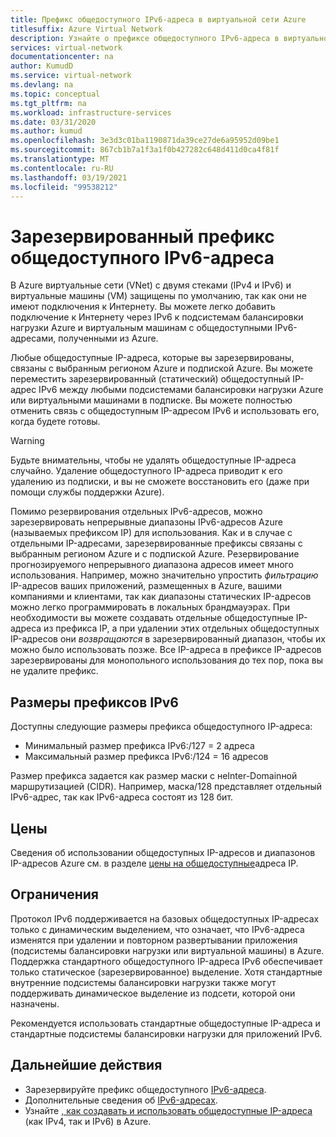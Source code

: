 ```yaml
---
title: Префикс общедоступного IPv6-адреса в виртуальной сети Azure
titlesuffix: Azure Virtual Network
description: Узнайте о префиксе общедоступного IPv6-адреса в виртуальной сети Azure.
services: virtual-network
documentationcenter: na
author: KumudD
ms.service: virtual-network
ms.devlang: na
ms.topic: conceptual
ms.tgt_pltfrm: na
ms.workload: infrastructure-services
ms.date: 03/31/2020
ms.author: kumud
ms.openlocfilehash: 3e3d3c01ba1190871da39ce27de6a95952d09be1
ms.sourcegitcommit: 867cb1b7a1f3a1f0b427282c648d411d0ca4f81f
ms.translationtype: MT
ms.contentlocale: ru-RU
ms.lasthandoff: 03/19/2021
ms.locfileid: "99538212"
---
```

# <a name="reserved-public-ipv6-address-prefix"></a>Зарезервированный префикс общедоступного IPv6-адреса

В Azure виртуальные сети (VNet) с двумя стеками (IPv4 и IPv6) и виртуальные машины (VM) защищены по умолчанию, так как они не имеют подключения к Интернету. Вы можете легко добавить подключение к Интернету через IPv6 к подсистемам балансировки нагрузки Azure и виртуальным машинам с общедоступными IPv6-адресами, полученными из Azure.

Любые общедоступные IP-адреса, которые вы зарезервированы, связаны с выбранным регионом Azure и подпиской Azure. Вы можете переместить зарезервированный (статический) общедоступный IP-адрес IPv6 между любыми подсистемами балансировки нагрузки Azure или виртуальными машинами в подписке. Вы можете полностью отменить связь с общедоступным IP-адресом IPv6 и использовать его, когда будете готовы.

> [!WARNING]
> Будьте внимательны, чтобы не удалять общедоступные IP-адреса случайно. Удаление общедоступного IP-адреса приводит к его удалению из подписки, и вы не сможете восстановить его (даже при помощи службы поддержки Azure).

Помимо резервирования отдельных IPv6-адресов, можно зарезервировать непрерывные диапазоны IPv6-адресов Azure (называемых префиксом IP) для использования.  Как и в случае с отдельными IP-адресами, зарезервированные префиксы связаны с выбранным регионом Azure и с подпиской Azure. Резервирование прогнозируемого непрерывного диапазона адресов имеет много использования. Например, можно значительно упростить *фильтрацию* IP-адресов ваших приложений, размещенных в Azure, вашими компаниями и клиентами, так как диапазоны статических IP-адресов можно легко программировать в локальных брандмауэрах.  При необходимости вы можете создавать отдельные общедоступные IP-адреса из префикса IP, а при удалении этих отдельных общедоступных IP-адресов они *возвращаются* в зарезервированный диапазон, чтобы их можно было использовать позже. Все IP-адреса в префиксе IP-адресов зарезервированы для монопольного использования до тех пор, пока вы не удалите префикс.



## <a name="ipv6-prefix-sizes"></a>Размеры префиксов IPv6
Доступны следующие размеры префикса общедоступного IP-адреса:

-  Минимальный размер префикса IPv6:/127 = 2 адреса
-  Максимальный размер префикса IPv6:/124 = 16 адресов

Размер префикса задается как размер маски с неInter-Domainной маршрутизацией (CIDR). Например, маска/128 представляет отдельный IPv6-адрес, так как IPv6-адреса состоят из 128 бит.

## <a name="pricing"></a>Цены
 
Сведения об использовании общедоступных IP-адресов и диапазонов IP-адресов Azure см. в разделе [цены на общедоступные](https://azure.microsoft.com/pricing/details/ip-addresses/)адреса IP.

## <a name="limitations"></a>Ограничения
Протокол IPv6 поддерживается на базовых общедоступных IP-адресах только с динамическим выделением, что означает, что IPv6-адреса изменятся при удалении и повторном развертывании приложения (подсистемы балансировки нагрузки или виртуальной машины) в Azure. Поддержка стандартного общедоступного IP-адреса IPv6 обеспечивает только статическое (зарезервированное) выделение. Хотя стандартные внутренние подсистемы балансировки нагрузки также могут поддерживать динамическое выделение из подсети, которой они назначены.  

Рекомендуется использовать стандартные общедоступные IP-адреса и стандартные подсистемы балансировки нагрузки для приложений IPv6.

## <a name="next-steps"></a>Дальнейшие действия
- Зарезервируйте префикс общедоступного [IPv6-адреса](ipv6-reserve-public-ip-address-prefix.md).
- Дополнительные сведения об [IPv6-адресах](ipv6-overview.md).
- Узнайте [, как создавать и использовать общедоступные IP-адреса](virtual-network-public-ip-address.md) (как IPv4, так и IPv6) в Azure.
